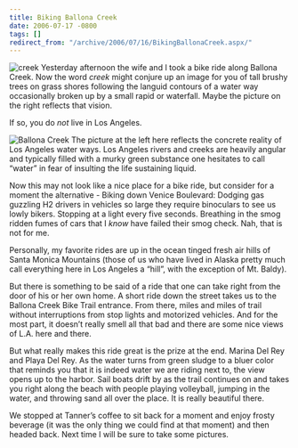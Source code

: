 ```yaml
---
title: Biking Ballona Creek
date: 2006-07-17 -0800
tags: []
redirect_from: "/archive/2006/07/16/BikingBallonaCreek.aspx/"
---
```


![creek](https://haacked.com/images/brushycreek.jpg) Yesterday afternoon
the wife and I took a bike ride along Ballona Creek. Now the word
*creek* might conjure up an image for you of tall brushy trees on grass
shores following the languid contours of a water way occasionally broken
up by a small rapid or waterfall. Maybe the picture on the right
reflects that vision.

If so, you do *not* live in Los Angeles.

![Ballona Creek](https://haacked.com/images/ballonacreek.jpg) The picture
at the left here reflects the concrete reality of Los Angeles water
ways. Los Angeles rivers and creeks are heavily angular and typically
filled with a murky green substance one hesitates to call “water” in
fear of insulting the life sustaining liquid.

Now this may not look like a nice place for a bike ride, but consider
for a moment the alternative - Biking down Venice Boulevard: Dodging gas
guzzling H2 drivers in vehicles so large they require binoculars to see
us lowly bikers. Stopping at a light every five seconds. Breathing in
the smog ridden fumes of cars that I *know* have failed their smog
check. Nah, that is not for me.

Personally, my favorite rides are up in the ocean tinged fresh air hills
of Santa Monica Mountains (those of us who have lived in Alaska pretty
much call everything here in Los Angeles a “hill”, with the exception of
Mt. Baldy).

But there is something to be said of a ride that one can take right from
the door of his or her own home. A short ride down the street takes us
to the Ballona Creek Bike Trail entrance. From there, miles and miles of
trail without interruptions from stop lights and motorized vehicles. And
for the most part, it doesn’t really smell all that bad and there are
some nice views of L.A. here and there.

But what really makes this ride great is the prize at the end. Marina
Del Rey and Playa Del Rey. As the water turns from green sludge to a
bluer color that reminds you that it is indeed water we are riding next
to, the view opens up to the harbor. Sail boats drift by as the trail
continues on and takes you right along the beach with people playing
volleyball, jumping in the water, and throwing sand all over the place.
It is really beautiful there.

We stopped at Tanner’s coffee to sit back for a moment and enjoy frosty
beverage (it was the only thing we could find at that moment) and then
headed back. Next time I will be sure to take some pictures.

